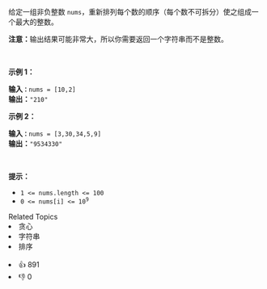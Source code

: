 <p>给定一组非负整数 <code>nums</code>，重新排列每个数的顺序（每个数不可拆分）使之组成一个最大的整数。</p>

<p><strong>注意：</strong>输出结果可能非常大，所以你需要返回一个字符串而不是整数。</p>

<p>&nbsp;</p>

<p><strong>示例 1：</strong></p>

<pre>
<strong>输入<code>：</code></strong><code>nums = [10,2]</code>
<strong>输出：</strong><code>"210"</code></pre>

<p><strong>示例&nbsp;2：</strong></p>

<pre>
<strong>输入<code>：</code></strong><code>nums = [3,30,34,5,9]</code>
<strong>输出：</strong><code>"9534330"</code>
</pre>

<p>&nbsp;</p>

<p><strong>提示：</strong></p>

<ul>
	<li><code>1 &lt;= nums.length &lt;= 100</code></li>
	<li><code>0 &lt;= nums[i] &lt;= 10<sup>9</sup></code></li>
</ul>
<div><div>Related Topics</div><div><li>贪心</li><li>字符串</li><li>排序</li></div></div><br><div><li>👍 891</li><li>👎 0</li></div>